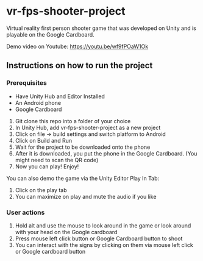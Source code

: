 # vr-fps-shooter-project

Virtual reality first person shooter game that was developed on Unity and is playable on the Google Cardboard.

Demo video on Youtube: https://youtu.be/wf9fPOaW1Ok

## Instructions on how to run the project

### Prerequisites
- Have Unity Hub and Editor Installed
- An Android phone
- Google Cardboard

1. Git clone this repo into a folder of your choice
2. In Unity Hub, add vr-fps-shooter-project as a new project
3. Click on file -> build settings  and switch platform to Android
4. Click on Build and Run
5. Wait for the project to be downloaded onto the phone
6. After it is downloaded, you put the phone in the Google Cardboard. (You might need to scan the QR code)
7. Now you can play! Enjoy!

You can also demo the game via the Unity Editor Play In Tab:
1. Click on the play tab
2. You can maximize on play and mute the audio if you like

### User actions
1. Hold alt and use the mouse to look around in the game or look around with your head on the Google cardboard
2. Press mouse left click button or Google Cardboard button to shoot
3. You can interact with the signs by clicking on them via mouse left click or Google cardboard button

